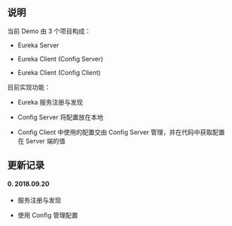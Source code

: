 ## 说明

当前 Demo 由 3 个项目构成：

* Eureka Server

* Eureka Client (Config Server)

* Eureka Client (Config Client)

目前实现功能：

* Eureka 服务注册与发现

* Config Server 将配置放在本地

* Config Client 中使用的配置交由 Config Server 管理，并在代码中获取配置在 Server 端的值

## 更新记录

#### 0. 2018.09.20

* 服务注册与发现

* 使用 Config 管理配置
